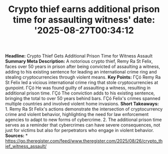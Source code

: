 ﻿---
title: "Crypto thief earns additional prison time for assaulting witness'
date: '2025-08-27T00:34:12"
category: "Markets"
summary: ""
slug: "crypto thief earns additional prison time for assaulting wit"
source_urls:
  - "https://go.theregister.com/feed/www.theregister.com/2025/08/26/crypto_thief_witness_assault/"
seo:
  title: "Crypto thief earns additional prison time for assaulting witness | Hash n Hedge'
  description: '"
  keywords: ["news", "markets", "brief"]
---
**Headline:** Crypto Thief Gets Additional Prison Time for Witness Assault  **Summary Meta Description:** A notorious crypto thief, Remy Ra St Felix, faces over 50 years in prison after being convicted of assaulting a witness, adding to his existing sentence for leading an international crime ring and stealing cryptocurrencies through violent means.  **Key Points:**  ΓÇó Remy Ra St Felix led a vicious international crime ring that stole cryptocurrencies at gunpoint. ΓÇó He was found guilty of assaulting a witness, resulting in additional prison time. ΓÇó The conviction adds to his existing sentence, bringing the total to over 50 years behind bars. ΓÇó Felix's crimes spanned multiple countries and involved violent home invasions.  **Short Takeaways:**  1. Remy Ra St Felix's actions demonstrate the intersection of cryptocurrency crime and violent behavior, highlighting the need for law enforcement agencies to adapt to new forms of cybercrime. 2. The additional prison time serves as a reminder that cybercrimes can have severe consequences, not just for victims but also for perpetrators who engage in violent behavior.  **Sources:** * https://go.theregister.com/feed/www.theregister.com/2025/08/26/crypto_thief_witness_assault/ 
